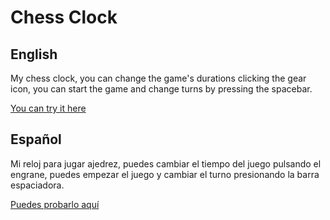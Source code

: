 # Chess Clock

## English
My chess clock, you can change the game's durations clicking the gear icon, you can start the game and change turns by pressing the spacebar.

[You can try it here](https://antonydamico.github.io/chessClock/)

## Español

Mi reloj para jugar ajedrez, puedes cambiar el tiempo del juego pulsando el engrane, puedes empezar el juego y cambiar el turno presionando la barra espaciadora.

[Puedes probarlo aquí](https://antonydamico.github.io/chessClock/)
